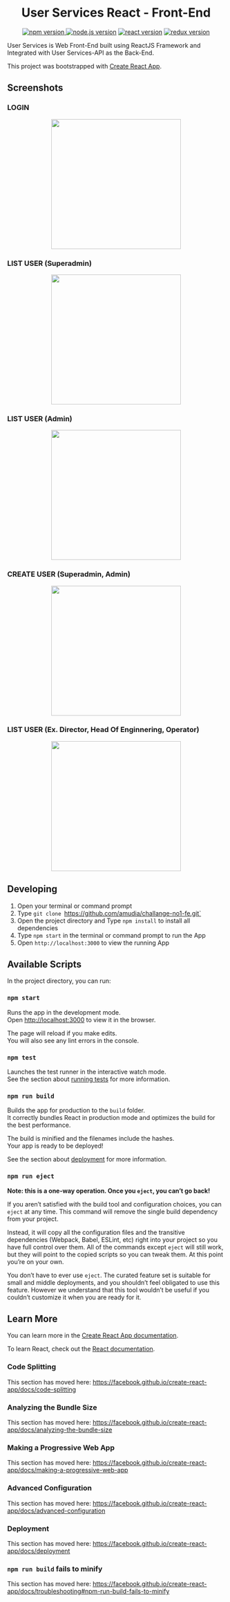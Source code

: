 <h1 align="center">User Services React - Front-End</h1>

<p align="center">
<a href="#"><img src="https://img.shields.io/badge/npm-6.13.4-brightgreen.svg?style=flat-square" alt="npm version">
</a>
<a href="#"><img src="https://img.shields.io/badge/node.js-12.14.0-blue.svg?style=flat-square" alt="node.js version"></a>
<a href="#"><img src="https://img.shields.io/badge/react-16.12.0-green.svg?style=flat-square" alt="react version"></a>
<a href="#"><img src="https://img.shields.io/badge/redux-4.0.5-informational.svg?style=flat-square" alt="redux version"></a>
</p>

User Services is Web Front-End built using ReactJS Framework and Integrated with User Services-API as the Back-End.

This project was bootstrapped with [Create React App](https://github.com/facebook/create-react-app).

## Screenshots

### LOGIN
<p align="center">
  <img width="300" src="https://user-images.githubusercontent.com/48955952/84592480-32cbab00-ae70-11ea-8073-23e0f74563fd.png">
</p>

### LIST USER (Superadmin)
<p align="center">
  <img width="300" src="https://user-images.githubusercontent.com/48955952/84592543-9e157d00-ae70-11ea-9cb3-4036c7c034c6.png">
</p>

### LIST USER (Admin)
<p align="center">
  <img width="300" src="https://user-images.githubusercontent.com/48955952/84592557-c604e080-ae70-11ea-984a-18798240c0b2.png">
</p>

### CREATE USER (Superadmin, Admin)
<p align="center">
  <img width="300" src="https://user-images.githubusercontent.com/48955952/84592543-9e157d00-ae70-11ea-9cb3-4036c7c034c6.png">
</p>

### LIST USER (Ex. Director, Head Of Enginnering, Operator)
<p align="center">
  <img width="300" src="https://user-images.githubusercontent.com/48955952/84592583-f2206180-ae70-11ea-8217-35f67c0c46ce.png">
</p>

## Developing
1. Open your terminal or command prompt
2. Type `git clone `https://github.com/amudia/challange-no1-fe.git`
3. Open the project directory and Type `npm install` to install all dependencies
4. Type `npm start` in the terminal or command prompt to run the App
5. Open `http://localhost:3000` to view the running App

## Available Scripts

In the project directory, you can run:

### `npm start`

Runs the app in the development mode.<br />
Open [http://localhost:3000](http://localhost:3000) to view it in the browser.

The page will reload if you make edits.<br />
You will also see any lint errors in the console.

### `npm test`

Launches the test runner in the interactive watch mode.<br />
See the section about [running tests](https://facebook.github.io/create-react-app/docs/running-tests) for more information.

### `npm run build`

Builds the app for production to the `build` folder.<br />
It correctly bundles React in production mode and optimizes the build for the best performance.

The build is minified and the filenames include the hashes.<br />
Your app is ready to be deployed!

See the section about [deployment](https://facebook.github.io/create-react-app/docs/deployment) for more information.

### `npm run eject`

**Note: this is a one-way operation. Once you `eject`, you can’t go back!**

If you aren’t satisfied with the build tool and configuration choices, you can `eject` at any time. This command will remove the single build dependency from your project.

Instead, it will copy all the configuration files and the transitive dependencies (Webpack, Babel, ESLint, etc) right into your project so you have full control over them. All of the commands except `eject` will still work, but they will point to the copied scripts so you can tweak them. At this point you’re on your own.

You don’t have to ever use `eject`. The curated feature set is suitable for small and middle deployments, and you shouldn’t feel obligated to use this feature. However we understand that this tool wouldn’t be useful if you couldn’t customize it when you are ready for it.

## Learn More

You can learn more in the [Create React App documentation](https://facebook.github.io/create-react-app/docs/getting-started).

To learn React, check out the [React documentation](https://reactjs.org/).

### Code Splitting

This section has moved here: https://facebook.github.io/create-react-app/docs/code-splitting

### Analyzing the Bundle Size

This section has moved here: https://facebook.github.io/create-react-app/docs/analyzing-the-bundle-size

### Making a Progressive Web App

This section has moved here: https://facebook.github.io/create-react-app/docs/making-a-progressive-web-app

### Advanced Configuration

This section has moved here: https://facebook.github.io/create-react-app/docs/advanced-configuration

### Deployment

This section has moved here: https://facebook.github.io/create-react-app/docs/deployment

### `npm run build` fails to minify

This section has moved here: https://facebook.github.io/create-react-app/docs/troubleshooting#npm-run-build-fails-to-minify
